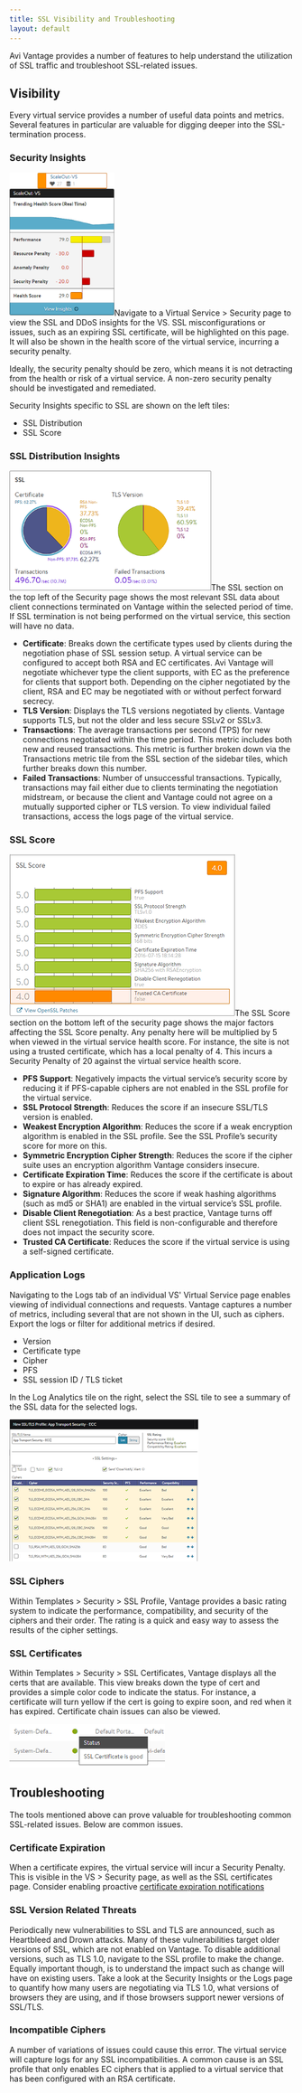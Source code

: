 ```yaml
---
title: SSL Visibility and Troubleshooting
layout: default
---
```

Avi Vantage provides a number of features to help understand the utilization of SSL traffic and troubleshoot SSL-related issues.

 

## Visibility

Every virtual service provides a number of useful data points and metrics.  Several features in particular are valuable for digging deeper into the SSL-termination process.

### Security Insights

<img class=" wp-image-523 alignright" src="img/HealthScore.png" alt="HealthScore" width="186" height="253">Navigate to a Virtual Service &gt; Security page to view the SSL and DDoS insights for the VS.  SSL misconfigurations or issues, such as an expiring SSL certificate, will be highlighted on this page.  It will also be shown in the health score of the virtual service, incurring a security penalty.

Ideally, the security penalty should be zero, which means it is not detracting from the health or risk of a virtual service. A non-zero security penalty should be investigated and remediated.

Security Insights specific to SSL are shown on the left tiles:

* SSL Distribution
* SSL Score 

### SSL Distribution Insights

<img class=" wp-image-525 alignright" src="img/SSLscore.png" alt="SSLscore" width="358" height="212">The SSL section on the top left of the Security page shows the most relevant SSL data about client connections terminated on Vantage within the selected period of time. If SSL termination is not being performed on the virtual service, this section will have no data.

* **Certificate**:  Breaks down the certificate types used by clients during the negotiation phase of SSL session setup. A virtual service can be configured to accept both RSA and EC certificates. Avi Vantage will negotiate whichever type the client supports, with EC as the preference for clients that support both. Depending on the cipher negotiated by the client, RSA and EC may be negotiated with or without perfect forward secrecy.
* **TLS Version**:  Displays the TLS versions negotiated by clients. Vantage supports TLS, but not the older and less secure SSLv2 or SSLv3.
* **Transactions**:  The average transactions per second (TPS) for new connections negotiated within the time period. This metric includes both new and reused transactions. This metric is further broken down via the Transactions metric tile from the SSL section of the sidebar tiles, which further breaks down this number.
* **Failed Transactions**:  Number of unsuccessful transactions. Typically, transactions may fail either due to clients terminating the negotiation midstream, or because the client and Vantage could not agree on a mutually supported cipher or TLS version. To view individual failed transactions, access the logs page of the virtual service. 

### SSL Score

<img class="size-full wp-image-526 alignright" src="img/SSLscore2.png" alt="SSLscore2" width="400" height="286">The SSL Score section on the bottom left of the security page shows the major factors affecting the SSL Score penalty.  Any penalty here will be multiplied by 5 when viewed in the virtual service health score.  For instance, the site is not using a trusted certificate, which has a local penalty of 4. This incurs a Security Penalty of 20 against the virtual service health score.

* **PFS Support**:  Negatively impacts the virtual service’s security score by reducing it if PFS-capable ciphers are not enabled in the SSL profile for the virtual service.
* **SSL Protocol Strength**:  Reduces the score if an insecure SSL/TLS version is enabled.
* **Weakest Encryption Algorithm**:  Reduces the score if a weak encryption algorithm is enabled in the SSL profile.  See the SSL Profile’s security score for more on this.
* **Symmetric Encryption Cipher Strength**:  Reduces the score if the cipher suite uses an encryption algorithm Vantage considers insecure.
* **Certificate Expiration Time**:  Reduces the score if the certificate is about to expire or has already expired.
* **Signature Algorithm**:  Reduces the score if weak hashing algorithms (such as md5 or SHA1) are enabled in the virtual service’s SSL profile.
* **Disable Client Renegotiation**:  As a best practice, Vantage turns off client SSL renegotiation. This field is non-configurable and therefore does not impact the security score.
* **Trusted CA Certificate**:  Reduces the score if the virtual service is using a self-signed certificate. 

 

### Application Logs

Navigating to the Logs tab of an individual VS' Virtual Service page enables viewing of individual connections and requests.  Vantage captures a number of metrics, including several that are not shown in the UI, such as ciphers. Export the logs or filter for additional metrics if desired.

* Version
* Certificate type
* Cipher
* PFS
* SSL session ID / TLS ticket 

In the Log Analytics tile on the right, select the SSL tile to see a summary of the SSL data for the selected logs.

<a href="img/SSLprofile.png"><img class=" wp-image-898 alignright" src="img/SSLprofile.png" alt="SSLprofile" width="335" height="251"></a>

### SSL Ciphers

Within Templates &gt; Security &gt; SSL Profile, Vantage provides a basic rating system to indicate the performance, compatibility, and security of the ciphers and their order.  The rating is a quick and easy way to assess the results of the cipher settings.

 

### SSL Certificates

Within Templates &gt; Security &gt; SSL Certificates, Vantage displays all the certs that are available.  This view breaks down the type of cert and provides a simple color code to indicate the status.  For instance, a certificate will turn yellow if the cert is going to expire soon, and red when it has expired.  Certificate chain issues can also be viewed.

<a href="img/SSLexpire.png"><img class=" wp-image-1065 alignnone" src="img/SSLexpire.png" alt="SSLexpire" width="276" height="77"></a>

 

## Troubleshooting

The tools mentioned above can prove valuable for troubleshooting common SSL-related issues.  Below are common issues.

### Certificate Expiration

When a certificate expires, the virtual service will incur a Security Penalty.  This is visible in the VS &gt; Security page, as well as the SSL certificates page.  Consider enabling proactive <a href="/docs/16.2/notification-of-ssl-certificate-expiration">certificate expiration notifications</a>

### SSL Version Related Threats

Periodically new vulnerabilities to SSL and TLS are announced, such as Heartbleed and Drown attacks.  Many of these vulnerabilities target older versions of SSL, which are not enabled on Vantage.  To disable additional versions, such as TLS 1.0, navigate to the SSL profile to make the change.  Equally important though, is to understand the impact such as change will have on existing users.  Take a look at the Security Insights or the Logs page to quantify how many users are negotiating via TLS 1.0, what versions of browsers they are using, and if those browsers support newer versions of SSL/TLS.

### Incompatible Ciphers

A number of variations of issues could cause this error.  The virtual service will capture logs for any SSL incompatibilities.  A common cause is an SSL profile that only enables EC ciphers that is applied to a virtual service that has been configured with an RSA certificate.
